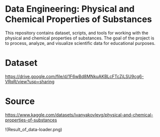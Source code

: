 # Data Engineering: Physical and Chemical Properties of Substances

This repository contains dataset, scripts, and tools for working with the physical and chemical properties of substances. The goal of the project is to process, analyze, and visualize scientific data for educational purposes.


# Dataset
https://drive.google.com/file/d/1F6wBd8MNkuAKBLcFTcZjLSU9cg6-VRqR/view?usp=sharing


# Source
https://www.kaggle.com/datasets/ivanyakovlevg/physical-and-chemical-properties-of-substances

!(Result_of_data-loader.png)

